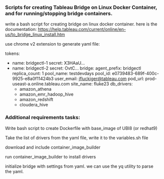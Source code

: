 
### Scripts for creating Tableau Bridge on Linux Docker Container, and for running/stopping bridge containers.

write a bash script for creating bridge on linux docker container. here is the documentation: https://help.tableau.com/current/online/en-us/to_bridge_linux_install.htm

use chrome v2 extension to generate yaml file:

tokens:
  - name: bridgectl-1
    secret: X3HAaU...
  - name: bridgectl-2
    secret: OvtC...
bridge:
  agent_prefix: bridgectl
  replica_count: 1
  pool_name: testdevdays
  pool_id: e0739483-689f-400c-9925-e8a0f11424b3
  user_email: jfluckiger@tableau.com
  pod_url: prod-useast-a.online.tableau.com
  site_name: fluke23
  db_drivers:
    - amazon_athena
    - amazon_emr_hadoop_hive
    - amazon_redshift
    - cloudera_hive



### Additional requirements tasks:
Write bash script to create Dockerfile with base_image of UBI8 (or redhat9)

Take the list of drivers from the yaml file, write it to the variables.sh file

download and include container_image_builder

run container_image_builder to install drivers

initialize bridge with settings from yaml. we can use the yq utility to parse the yaml.

